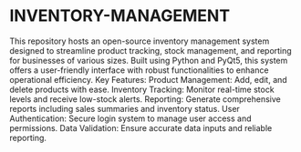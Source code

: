 # INVENTORY-MANAGEMENT
This repository hosts an open-source inventory management system designed to streamline product tracking, stock management, and reporting for businesses of various sizes. Built using Python and PyQt5, this system offers a user-friendly interface with robust functionalities to enhance operational efficiency.
Key Features:
Product Management: Add, edit, and delete products with ease.
Inventory Tracking: Monitor real-time stock levels and receive low-stock alerts.
Reporting: Generate comprehensive reports including sales summaries and inventory status.
User Authentication: Secure login system to manage user access and permissions.
Data Validation: Ensure accurate data inputs and reliable reporting.
